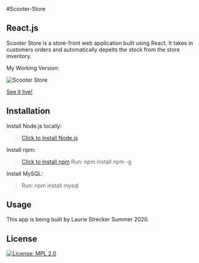 #Scooter-Store
## React.js

Scooter Store is a store-front web application built using React. It takes in customers orders and automatically depelts the stock from the store inventory. 

My Working Version:

![Scooter Store]()

[See it live!](https://lauriestrecker.github.io/scooter-store-app/)

## Installation

Install Node.js locally: 

  > [Click to install Node.js](https://nodejs.org/en/download/package-manager/)

Install npm: 

 > [Click to install npm](https://docs.npmjs.com/downloading-and-installing-node-js-and-npm)
 > Run: npm install npm -g

Install MySQL:  

   > Run: npm install mysql

## Usage

This app is being built by Laurie Strecker Summer 2020. 

## License

[![License: MPL 2.0](https://img.shields.io/badge/License-MPL%202.0-brightgreen.svg)](https://opensource.org/licenses/MPL-2.0)